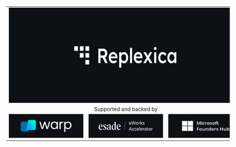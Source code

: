 <table width="100%" style="min-width: 600px;"> <!-- Adjust the min-width as needed -->
  <tr>
    <td colspan="3">
      <a href="https://replexica.com">
        <img src="./content/banner.dark.png" height="256" width="100%" style="min-width: 600px;"/> <!-- Adjust the min-width as needed -->
      </a>
    </td>
  </tr>
  <tr>
    <td colspan="3" align="center">
      Supported and backed by
    </td>
  </tr>
  <tr>
    <td>
      <a target="_blank" href="https://www.warp.dev/?utm_source=github&utm_medium=referral&utm_campaign=replexica_20240626">
        <img src="./content/warp.dark.png" height="64" style="min-width: 200px;"/> <!-- Adjust the min-width as needed -->
      </a>
    </td>
    <td>
      <a target="_blank" href="https://www.esade.edu/en/learning-innovation/rambla/eworks">
        <img src="./content/eworks.dark.png" height="64" style="min-width: 200px;"/> <!-- Adjust the min-width as needed -->
      </a>
    </td>
    <td>
      <a target="_blank" href="https://foundershub.startups.microsoft.com">
        <img src="./content/ms-f-hub.dark.png" height="64" style="min-width: 200px;"/> <!-- Adjust the min-width as needed -->
      </a>
    </td>
  </tr>
</table>
